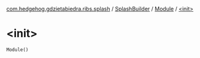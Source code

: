 [com.hedgehog.gdzietabiedra.ribs.splash](../../index.md) / [SplashBuilder](../index.md) / [Module](index.md) / [&lt;init&gt;](./-init-.md)

# &lt;init&gt;

`Module()`